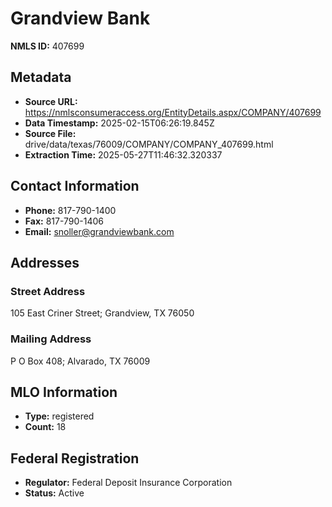 # Grandview Bank

**NMLS ID:** 407699

## Metadata
- **Source URL:** https://nmlsconsumeraccess.org/EntityDetails.aspx/COMPANY/407699
- **Data Timestamp:** 2025-02-15T06:26:19.845Z
- **Source File:** drive/data/texas/76009/COMPANY/COMPANY_407699.html
- **Extraction Time:** 2025-05-27T11:46:32.320337

## Contact Information
- **Phone:** 817-790-1400
- **Fax:** 817-790-1406
- **Email:** snoller@grandviewbank.com

## Addresses
### Street Address
105 East Criner Street; Grandview, TX 76050

### Mailing Address
P O Box 408; Alvarado, TX 76009

## MLO Information
- **Type:** registered
- **Count:** 18

## Federal Registration
- **Regulator:** Federal Deposit Insurance Corporation
- **Status:** Active
